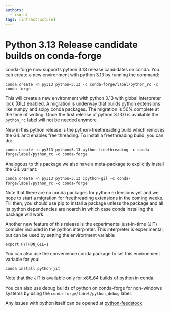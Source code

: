 ```yaml
---
authors:
  - isuruf
tags: [infrastructure]
---
```


# Python 3.13 Release candidate builds on conda-forge

conda-forge now supports python 3.13 release candidates on conda.
You can create a new environment with python 3.13 by running the
command:

    conda create -n py313 python=3.13 -c conda-forge/label/python_rc -c conda-forge

This will create a new environment with python 3.13 with global
interpreter lock (GIL) enabled. A migration is underway that builds
python extensions like numpy and scipy conda packages. The migration
is 50% complete at the time of writing. Once the first release of
python 3.13.0 is available the `python_rc` label will not be needed
anymore.

New in this python release is the python-freethreading build which
removes the GIL and enables free threading. To install a freethreading
build, you can do:
    
    conda create -n py313 python=3.13 python-freethreading -c conda-forge/label/python_rc -c conda-forge

Analogous to this package we also have a meta-package to explicitly
install the GIL variant:

    conda create -n py313 python=3.13 cpython-gil -c conda-forge/label/python_rc -c conda-forge

Note that there are no conda packages for python extensions yet and
we hope to start a migration for freethreading extensions in the
coming weeks. Till then, you should use pip to install a package
unless the package and all its python dependencies are noarch in which
case conda installing the package will work.

Another new feature of this release is the experimental just-in-time
(JIT) compiler included in the python interpreter. This interpreter is
experimental, but can be used by setting the environment variable

    export PYTHON_GIL=1

You can also use the convenience conda package to set this environment
variable for you:

    conda install python-jit

Note that the JIT is available only for x86_64 builds of python in
conda.

You can also use debug builds of python on conda-forge for non-windows
systems by using the `conda-forge/label/python_debug` label.

Any issues with python itself can be opened at [python-feedstock](https://github.com/conda-forge/python-feedstock)
